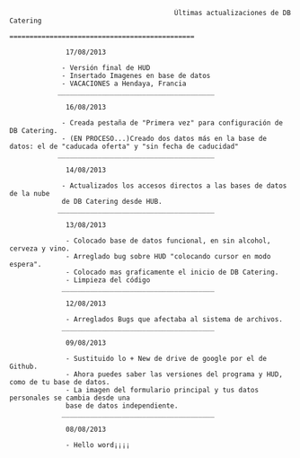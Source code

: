                                              Últimas actualizaciones de DB Catering
                                         ==============================================
                  
                  17/08/2013
                 
                 - Versión final de HUD 
                 - Insertado Imagenes en base de datos
                 - VACACIONES a Hendaya, Francia
                _______________________________________
                  
                  16/08/2013
                  
                 - Creada pestaña de "Primera vez" para configuración de DB Catering.
                 - (EN PROCESO...)Creado dos datos más en la base de datos: el de "caducada oferta" y "sin fecha de caducidad"
                _______________________________________
                  
                  14/08/2013
                  
                 - Actualizados los accesos directos a las bases de datos de la nube 
                 de DB Catering desde HUB.
                _______________________________________
                 
                  13/08/2013 
 
                  - Colocado base de datos funcional, en sin alcohol, cerveza y vino.
                  - Arreglado bug sobre HUD "colocando cursor en modo espera".
                  - Colocado mas graficamente el inicio de DB Catering.
                  - Limpieza del código
                 ______________________________________
                 
                  12/08/2013

                  - Arreglados Bugs que afectaba al sistema de archivos.
                 ______________________________________

                  09/08/2013

                  - Sustituido lo + New de drive de google por el de Github.
                  - Ahora puedes saber las versiones del programa y HUD, como de tu base de datos.
                  - La imagen del formulario principal y tus datos personales se cambia desde una 
                  base de datos independiente.
                 ______________________________________

                  08/08/2013

                  - Hello word¡¡¡¡
